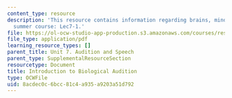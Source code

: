 ```yaml
---
content_type: resource
description: 'This resource contains information regarding brains, minds and machines
  summer course: Lec7-1.'
file: https://ol-ocw-studio-app-production.s3.amazonaws.com/courses/res-9-003-brains-minds-and-machines-summer-course-summer-2015/8acdec0c6bcc81c4a935a9203a51d792_MITRES_9_003SUM15_Lec7-1.pdf
file_type: application/pdf
learning_resource_types: []
parent_title: Unit 7. Audition and Speech
parent_type: SupplementalResourceSection
resourcetype: Document
title: Introduction to Biological Audition
type: OCWFile
uid: 8acdec0c-6bcc-81c4-a935-a9203a51d792
---
```

